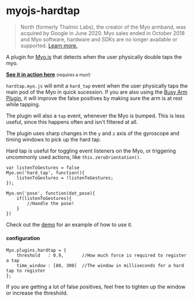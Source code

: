 # myojs-hardtap

> North (formerly Thalmic Labs), the creator of the Myo armband, was acquired by Google in June 2020. Myo sales ended in October 2018 and Myo software, hardware and SDKs are no longer available or supported. [Learn more.](https://support.getmyo.com)

A plugin for [Myo.js](https://github.com/thalmiclabs/myo.js) that detects when the user physically double taps the myo.


**[See it in action here](http://thalmiclabs.github.io/myojs-hardtap/demo/)** <small>(requires a myo!)</small>

`hardtap.myo.js` will emit a `hard_tap` event when the user physically taps the main pod of the Myo in quick sucession. If you are also using the [Busy Arm Plugin](https://github.com/thalmiclabs/myojs-busyarm), it will improve the false positives by making sure the arm is at rest while tapping.

The plugin will also a `tap` event, whenever the Myo is bumped. This is less useful, since this happens often and isn't filtered at all.

The plugin uses sharp changes in the `y` and `z` axis of the gyroscope and timing windows to pick up the hard tap.

Hard tap is useful for toggling event listeners on the Myo, or triggering uncommonly used actions, like `this.zeroOrientation()`.

```
var listenToGestures = false
Myo.on('hard_tap', function(){
	listenToGestures = !listenToGestures;
});

Myo.on('pose', function(dat_pose){
	if(listenToGestures){
		//Handle the pose!
	}
})
```

Check out the [demo](/demo/index.html) for an example of how to use it.


#### configuration

```
Myo.plugins.hardtap = {
	threshold   : 0.9,       //How much force is required to register a tap
	time_window : [80, 300]  //The window in milliseconds for a hard tap to register
};
```

If you are getting a lot of false positives, feel free to tighten up the window or increase the threshold.